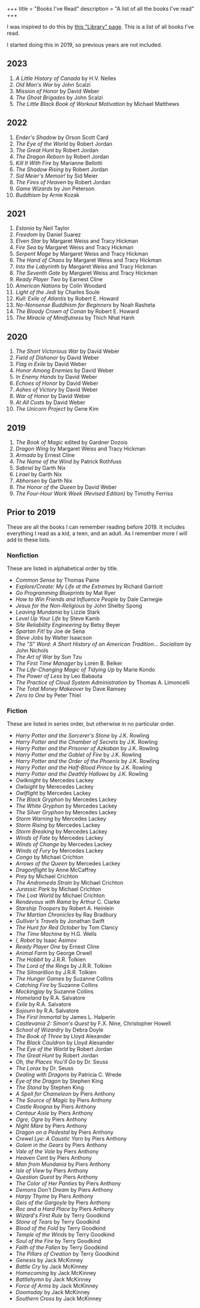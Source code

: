 +++
title = "Books I've Read"
description = "A list of all the books I've read"
+++

I was inspired to do this by [this "Library" page](http://tilde.town/~dustin/wiki/library). This is a list of all books I've read.

I started doing this in 2019, so previous years are not included.

## 2023

1. _A Little History of Canada_ by H.V. Nelles
2. _Old Man's War_ by John Scalzi
3. _Mission of Honor_ by David Weber
4. _The Ghost Brigades_ by John Scalzi
5. _The Little Black Book of Workout Motivation_ by Michael Matthews

## 2022

1. _Ender's Shadow_ by Orson Scott Card
2. _The Eye of the World_ by Robert Jordan
3. _The Great Hunt_ by Robert Jordan
4. _The Dragon Reborn_ by Robert Jordan
5. _Kill It With Fire_ by Marianne Bellotti
6. _The Shadow Rising_ by Robert Jordan
7. _Sid Meier's Memoir!_ by Sid Meier
8. _The Fires of Heaven_ by Robert Jordan
9. _Game Wizards_ by Jon Peterson
10. _Buddhism_ by Arnie Kozak

## 2021

1. _Estonia_ by Neil Taylor
2. _Freedom_ by Daniel Suarez
3. _Elven Star_ by Margaret Weiss and Tracy Hickman
4. _Fire Sea_ by Margaret Weiss and Tracy Hickman
5. _Serpent Mage_ by Margaret Weiss and Tracy Hickman
6. _The Hand of Chaos_ by Margaret Weiss and Tracy Hickman
7. _Into the Labyrinth_ by Margaret Weiss and Tracy Hickman
8. _The Seventh Gate_ by Margaret Weiss and Tracy Hickman
9. _Ready Player Two_ by Earnest Cline
10. _American Nations_ by Colin Woodard
11. _Light of the Jedi_ by Charles Soule
12. _Kull: Exile of Atlantis_ by Robert E. Howard
13. _No-Nonsense Buddhism for Beginners_ by Noah Rasheta
14. _The Bloody Crown of Conan_ by Robert E. Howard
15. _The Miracle of Mindfulness_ by Thich Nhat Hanh

## 2020

1. _The Short Victorious War_ by David Weber
2. _Field of Dishonor_ by David Weber
3. _Flag in Exile_ by David Weber
4. _Honor Among Enemies_ by David Weber
5. _In Enemy Hands_ by David Weber
6. _Echoes of Honor_ by David Weber
7. _Ashes of Victory_ by David Weber
8. _War of Honor_ by David Weber
9. _At All Costs_ by David Weber
10. _The Unicorn Project_ by Gene Kim

## 2019

1. _The Book of Magic_ edited by Gardner Dozois
2. _Dragon Wing_ by Margaret Weiss and Tracy Hickman
3. _Armada_ by Ernest Cline
4. _The Name of the Wind_ by Patrick Rothfuss
5. _Sabriel_ by Garth Nix
6. _Lirael_ by Garth Nix
7. _Abhorsen_ by Garth Nix
8. _The Honor of the Queen_ by David Weber
9. _The Four-Hour Work Week (Revised Edition)_ by Timothy Ferriss

## Prior to 2019

These are all the books I can remember reading before 2019. It includes
everything I read as a kid, a teen, and an adult. As I remember more I
will add to these lists.

### Nonfiction

These are listed in alphabetical order by title.

-   _Common Sense_ by Thomas Paine
-   _Explore/Create: My Life at the Extremes_ by Richard Garriott
-   _Go Programming Blueprints_ by Mat Ryer
-   _How to Win Friends and Influence People_ by Dale Carnegie
-   _Jesus for the Non-Religious_ by John Shelby Spong
-   _Leaving Mundania_ by Lizzie Stark
-   _Level Up Your Life_ by Steve Kamb
-   _Site Reliability Engineering_ by Betsy Beyer
-   _Spartan Fit!_ by Joe de Sena
-   _Steve Jobs_ by Walter Isaacson
-   _The "S" Word: A Short History of an American Tradition... Socialism_ by John Nichols
-   _The Art of War_ by Sun Tzu
-   _The First Time Manager_ by Loren B. Belker
-   _The Life-Changing Magic of Tidying Up_ by Marie Kondo
-   _The Power of Less_ by Leo Babauta
-   _The Practice of Cloud System Administration_ by Thomas A. Limoncelli
-   _The Total Money Makeover_ by Dave Ramsey
-   _Zero to One_ by Peter Thiel

### Fiction

These are listed in series order, but otherwise in no particular order.

-   _Harry Potter and the Sorcerer's Stone_ by J.K. Rowling
-   _Harry Potter and the Chamber of Secrets_ by J.K. Rowling
-   _Harry Potter and the Prisoner of Azkaban_ by J.K. Rowling
-   _Harry Potter and the Goblet of Fire_ by J.K. Rowling
-   _Harry Potter and the Order of the Phoenix_ by J.K. Rowling
-   _Harry Potter and the Half-Blood Prince_ by J.K. Rowling
-   _Harry Potter and the Deathly Hallows_ by J.K. Rowling
-   _Owlknight_ by Mercedes Lackey
-   _Owlsight_ by Merecedes Lackey
-   _Owlflight_ by Mercedes Lackey
-   _The Black Gryphon_ by Mercedes Lackey
-   _The White Gryphon_ by Mercedes Lackey
-   _The Silver Gryphon_ by Mercedes Lackey
-   _Storm Warning_ by Mercedes Lackey
-   _Storm Rising_ by Mercedes Lackey
-   _Storm Breaking_ by Mercedes Lackey
-   _Winds of Fate_ by Mercedes Lackey
-   _Winds of Change_ by Mercedes Lackey
-   _Winds of Fury_ by Mercedes Lackey
-   _Congo_ by Michael Crichton
-   _Arrows of the Queen_ by Mercedes Lackey
-   _Dragonflight_ by Anne McCaffrey
-   _Prey_ by Michael Crichton
-   _The Andromeda Strain_ by Michael Crichton
-   _Jurassic Park_ by Michael Crichton
-   _The Lost World_ by Michael Crichton
-   _Rendevous with Rama_ by Arthur C. Clarke
-   _Starship Troopers_ by Robert A. Heinlein
-   _The Martian Chronicles_ by Ray Bradbury
-   _Gulliver's Travels_ by Jonathan Swift
-   _The Hunt for Red October_ by Tom Clancy
-   _The Time Machine_ by H.G. Wells
-   _I, Robot_ by Isaac Asimov
-   _Ready Player One_ by Ernest Cline
-   _Animal Farm_ by George Orwell
-   _The Hobbit_ by J.R.R. Tolkien
-   _The Lord of the Rings_ by J.R.R. Tolkien
-   _The Silmarillion_ by J.R.R. Tolkien
-   _The Hunger Games_ by Suzanne Collins
-   _Catching Fire_ by Suzanne Collins
-   _Mockingjay_ by Suzanne Collins
-   _Homeland_ by R.A. Salvatore
-   _Exile_ by R.A. Salvatore
-   _Sojourn_ by R.A. Salvatore
-   _The First Immortal_ by James L. Halperin
-   _Castlevania 2: Simon's Quest_ by F.X. Nine, Christopher Howell
-   _School of Wizardry_ by Debra Doyle
-   _The Book of Three_ by Lloyd Alexander
-   _The Black Cauldron_ by Lloyd Alexander
-   _The Eye of the World_ by Robert Jordan
-   _The Great Hunt_ by Robert Jordan
-   _Oh, the Places You'll Go_ by Dr. Seuss
-   _The Lorax_ by Dr. Seuss
-   _Dealing with Dragons_ by Patricia C. Wrede
-   _Eye of the Dragon_ by Stephen King
-   _The Stand_ by Stephen King
-   _A Spell for Chameleon_ by Piers Anthony
-   _The Source of Magic_ by Piers Anthony
-   _Castle Roogna_ by Piers Anthony
-   _Centaur Aisle_ by Piers Anthony
-   _Ogre, Ogre_ by Piers Anthony
-   _Night Mare_ by Piers Anthony
-   _Dragon on a Pedestal_ by Piers Anthony
-   _Crewel Lye: A Caustic Yarn_ by Piers Anthony
-   _Golem in the Gears_ by Piers Anthony
-   _Vale of the Vole_ by Piers Anthony
-   _Heaven Cent_ by Piers Anthony
-   _Man from Mundania_ by Piers Anthony
-   _Isle of View_ by Piers Anthony
-   _Question Quest_ by Piers Anthony
-   _The Color of Her Panties_ by Piers Anthony
-   _Demons Don't Dream_ by Piers Anthony
-   _Harpy Thyme_ by Piers Anthony
-   _Geis of the Gargoyle_ by Piers Anthony
-   _Roc and a Hard Place_ by Piers Anthony
-   _Wizard's First Rule_ by Terry Goodkind
-   _Stone of Tears_ by Terry Goodkind
-   _Blood of the Fold_ by Terry Goodkind
-   _Temple of the Winds_ by Terry Goodkind
-   _Soul of the Fire_ by Terry Goodkind
-   _Faith of the Fallen_ by Terry Goodkind
-   _The Pillars of Creation_ by Terry Goodkind
-   _Genesis_ by Jack McKinney
-   _Battle Cry_ by Jack McKinney
-   _Homecoming_ by Jack McKinney
-   _Battlehymn_ by Jack McKinney
-   _Force of Arms_ by Jack McKinney
-   _Doomsday_ by Jack McKinney
-   _Southern Cross_ by Jack McKinney
